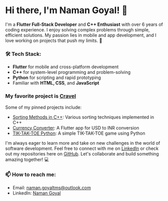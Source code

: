 # Hi there, I'm Naman Goyal! 👋

I'm a **Flutter Full-Stack Developer** and **C++ Enthusiast** with over 6 years of coding experience. I enjoy solving complex problems through simple, efficient solutions. My passion lies in mobile and app development, and I love working on projects that push my limits. 🚀

### 🛠️ Tech Stack:
- **Flutter** for mobile and cross-platform development
- **C++** for system-level programming and problem-solving
- **Python** for scripting and rapid prototyping
- Familiar with **HTML, CSS**, and **JavaScript**

### My favorite project is [Cravel](https://github.com/NamanGoyalK/CRAVEL-Overhauled.git)

Some of my pinned projects include:
- [Sorting Methods in C++](https://github.com/NamanGoyalK/Sorting-Methods-In-C): Various sorting techniques implemented in C++
- [Currency Converter](https://github.com/NamanGoyalK/Currency-Converter-Basic-): A Flutter app for USD to INR conversion
- [TIK-TAK-TOE Python](https://github.com/NamanGoyalK/TIK-TAK-TOE-Python): A simple TIK-TAK-TOE game using Python

I'm always eager to learn more and take on new challenges in the world of software development. Feel free to connect with me on [LinkedIn](https://www.linkedin.com/in/naman-goyal-dev) or check out my repositories here on [GitHub](https://github.com/NamanGoyalK). Let's collaborate and build something amazing together! 💻

### 📫 How to reach me:
- Email: naman.goyaltms@outlook.com
- LinkedIn: [Naman Goyal](https://www.linkedin.com/in/naman-goyal-dev)
